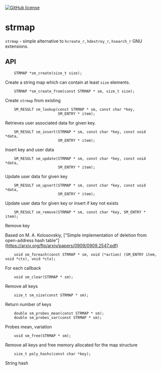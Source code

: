 [![GitHub license](https://img.shields.io/github/license/JulStrat/strmap)](https://github.com/JulStrat/strmap/blob/strmap/LICENSE)

# strmap

`strmap` - simple alternative to `hcreate_r`, `hdestroy_r`, `hsearch_r` GNU extensions.

## API
```
    STRMAP *sm_create(size_t size);
```
Create a string map which can contain at least `size` elements.
    
```
    STRMAP *sm_create_from(const STRMAP * sm, size_t size);
```
Create `strmap` from existing

```
    SM_RESULT sm_lookup(const STRMAP * sm, const char *key,
                        SM_ENTRY * item);
```
Retrieves user associated data for given key.

```
    SM_RESULT sm_insert(STRMAP * sm, const char *key, const void *data,
                        SM_ENTRY * item);
```
Insert key and user data

```
    SM_RESULT sm_update(STRMAP * sm, const char *key, const void *data,
                        SM_ENTRY * item);
```
Update user data for given key

```
    SM_RESULT sm_upsert(STRMAP * sm, const char *key, const void *data,
                        SM_ENTRY * item);
```
Update user data for given key or insert if key not exists

```
    SM_RESULT sm_remove(STRMAP * sm, const char *key, SM_ENTRY * item);
```
Remove key

Based on 
M. A. Kolosovskiy, ["Simple implementation of deletion from open-address hash table"]
(https://arxiv.org/ftp/arxiv/papers/0909/0909.2547.pdf)

```
    void sm_foreach(const STRMAP * sm, void (*action) (SM_ENTRY item, void *ctx), void *ctx);
```    
For each callback

```
    void sm_clear(STRMAP * sm);
```
Remove all keys

```
    size_t sm_size(const STRMAP * sm);
```    
Return number of keys

```
    double sm_probes_mean(const STRMAP * sm);
    double sm_probes_var(const STRMAP * sm);
```
Probes mean, variation

```
    void sm_free(STRMAP * sm);
```    
Remove all keys and free memory allocated for the map structure

```
    size_t poly_hashs(const char *key);
```    
String hash
